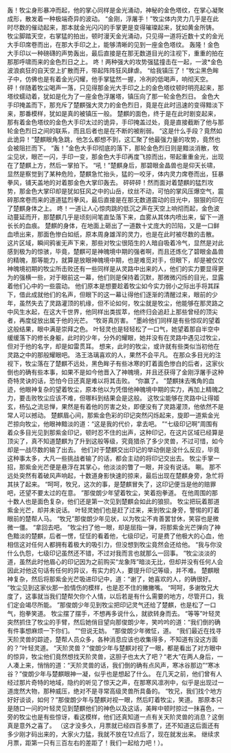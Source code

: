 轰！牧尘身形暴冲而起，他的掌心同样是金光涌动，神秘的金色塔纹，在掌心凝聚成形，散发着一种极端奇异的波动。
“金刚，浮屠手！”牧尘体内灵力几乎是在此时尽数的催动起来，那本就金光闪闪的手掌更是变得璀璨起来，犹如黄金所铸。
牧尘脚踏天空，右掌猛的拍出，顿时漫天金光涌动，只见得一道将近数十丈的金光大手印席卷而出，在那大手印之上，能够清晰的见到一座金色塔纹。
轰隆！金色大手印以一种磅礴的声势轰出，最后直接是在那无数道目光的注视下，重重的拍在那那呼啸而来的金色烈日之上。
咚！两种强大的攻势强猛撞击在一起，一波*金色波浪疯狂的自天空上扩散而开，带起阵阵狂风肆虐。
“给我镇压了！”牧尘黑色眸子中，仿佛也是有着金光闪耀，他手掌猛然一握，冷冽的低喝声，响彻天空。
砰！伴随着牧尘喝声一落，只见得那金光大手印之上的金色塔纹顿时明亮起来，那塔纹蠕动着，犹如是化为了一座金色浮屠塔，镇压向了那一轮金色烈日。
金色大手印掩盖而下，那充斥了楚麒强大灵力的金色烈日，竟是在此时迅速的变得黯淡下来，那番模样，犹如是真的被镇压一般。
楚麒的面色，终于是在此时剧变起来，那有着金色塔纹的金色大手印太过的诡异，手印掩盖过处，竟是直接截断了他与那轮金色烈日之间的联系，而且后者也是在不断的被削弱。
“这是什么手段？竟然如此诡异！”楚麒眼角急跳，他怎么都想不到，这汇聚了他最强力量的攻势，竟然也会被阻拦而下。
“轰！”金色大手印彻底的落下，那轮金色烈日则是黯淡消散，牧尘见状，眼芒一闪，手印一变，那金色大手印再度飞掠而出，带起重重金光，出现在了楚麒上方，然后一掌拍下。
“吼！”楚麒身后，那碧眼金晶兽也是仰天长啸，显然是察觉到了某种危险，楚麒急忙抬头，猛的一咬牙，体内灵力席卷而出，狂暴拳风，铺天盖地的对着那金色大掌印轰去。
砰砰砰！然而面对着楚麒的猛烈攻势，那金色大掌印却是犹如狂风之中的山岳，纹丝不动，可怕的掌风压爆空气，震碎那席卷而来的道道猛烈拳风，最后直接是在那无数道震动的目光中，狠狠的印在了楚麒身体之上。
咚！一道让人心惊肉跳的低沉之声在天空上响彻而起，金色波动蔓延而开，那楚麒几乎是顷刻间笔直坠落下来，血雾从其体内喷出来，留下一道长长的血痕。
楚麒的身体，在地面上砸出了一道数十丈庞大的凹陷，又是一口鲜血喷出来，那面色惨白如纸，原本周身雄浑的灵力，也是在此时被尽数的击散。
这片区域，瞬间鸦雀无声下来，那些对牧尘很陌生的人暗自吸着冷气，显然是对此感到极为的惊骇，毕竟，楚麒可是神魄境中期的强者啊，而且还炼化了碧眼金晶兽的精魄，那等能力，就算是放眼神魄境中期，也是难觅对手，但眼下，却是被仅仅神魄境初期的牧尘所击败还有一些同样是从灵路中出来的人，他们的实力要显得更为的强横一些，对于眼前这一幕，他们则是保持着沉默，那微微闪烁的目光，显露着他们心中的一些震动。
他们原本是想要趁着牧尘如今实力弱小之际出手将其踩下，借此成就他们的名声，但眼下的这一幕让得他们逐渐的清醒过来，眼前的少年，虽然失去了灵路灌顶的机缘，但不论如何，牧尘就是牧尘，他能够在那灵路之中风生水起，在这大千世界，他同样出类拔萃，他终归会追赶上那些曾经的顶尖者，再度绽放出属于他的光芒。
“牧哥真厉害。
”墨岭他们同样是有些惊叹的望着这般结果，眼中满是崇拜之色。
叶轻灵也是轻轻松了一口气，她望着那自半空中缓缓落下的修长身躯，此时的少年，分外的耀眼，她并没有在灵路中遇见过牧尘，但对于他的名字，却是如雷贯耳。
想来，此时的牧尘，或许就有些类似当初他在灵路之中的那般耀眼吧。
洛王洛璃喜欢的人，果然不会平凡。
在那众多目光的注视下，牧尘落在了楚麒不远处，黑色眸子有些冰寒的盯着面色惨白的后者，这家伙倒也的确有些本事，如果不是如今他晋入了神魄境，并且还获得了金刚浮屠手这种奇特灵诀的话，恐怕今日还真是难以将其击败。
“你赢了。
”楚麒抹去嘴角的血迹，他眼神复杂的望着牧尘，原本他以为凭借他神魄境中期的实力，再加上精魄之力，要击败牧尘应该不难，但哪料到结果会是这般。
这牧尘能够在灵路中让得姬玄，杨弘之流忌惮，果然是有着他的厉害之处，即便没有了灵路灌顶，他依然不是常人可以撼动。
楚麒眉心间，那紫金色彩的印记突然闪烁起来，旋即一道紫金光芒掠向牧尘，他眼神黯淡的道：“这是我的代价，拿去吧。
”“七级印记啊”周围有着众多目光见到那紫金印记，顿时忍不住的出声，这种印记，在这片区域已经算是顶尖了，真不知道楚麒为了升到这般等级，究竟猎杀了多少灵兽，不过可惜，如今却是一战尽数的输了出去。
他们对于楚麒交出印记的举动倒是没什么反应，毕竟这种事太多，大凡一些挑战者输了的话，都会主动的将印记交出去。
牧尘手掌一招，那紫金光芒便是悬浮在其掌心，他淡淡的瞥了一眼，并没有说话。
唰。
那不远处突然有着破风声响起，十数道身影快速的掠来，最后出现在楚麒身旁，急忙将其扶了起来。
“呵呵，牧兄，这次的事，是楚麒冒失了，这印记便当是他的赔罪吧，还望不要太过的在意。
”那俊朗少年望着牧尘，笑着抱拳道。
在他周围的那十数人也是面色复杂，他们还是第一次见到楚麒会如此的狼狈。
牧尘把玩着那道紫金光芒，却并未说话。
叶轻灵她们也是赶了过来，来到牧尘身旁，警惕的盯着眼前的楚帮人马。
“牧兄”那俊朗少年见状，以为牧尘不肯善罢甘休，笑容也是微微一僵。
“拿回去吧。
”牧尘扫了他一眼，却是屈指一弹，将那紫金光芒弹向了神色黯淡的楚麒，后者一愣，怔怔的看着他，七级印记，可是费了他极大的心血，他相信这对任何人都拥有着极大的吸引力，但没想到牧尘竟然会还给他。
“我与你没什么仇怨，七级印记虽然还不错，不过对我而言也就那么一回事。
”牧尘淡淡的道，虽然此时他眉心的印记因为之前购买“龙象阵”暗淡无比，但却并没有任何人会因此对他这句话有任何的异议，有实力的人，要提升印记等级，并不难。
楚麒眼神复杂，然后将那紫金光芒吸进印记中，道：“谢了，她喜欢的人，的确很好。
”牧尘见到这家伙那一脸情伤的模样，也是忍不住的撇撇嘴。
“呵呵，多谢牧兄大度了，这事就当我们楚帮欠你个人情，以后若是有什么需要的地方，尽管开口，我们定会竭尽所能。
”那俊朗少年见到牧尘把印记灵气还给了楚麒，也是松了一口气，抱拳笑道。
牧尘摆了摆手，不想再多说什么，就欲转身而去。
“等等”叶轻灵突然抓住了牧尘的手臂，然后她俏目望向那俊朗少年，笑吟吟的道：“我们倒的确有件事想麻烦一下你们。
”“但说无妨。
”那俊朗少年微怔，道。
“我们最近在找寻天阶灵兽的踪迹，楚帮人员众多，各种消息应该也收集得多，不知道有没这方面的？”叶轻灵道。
“天阶灵兽？”俊朗少年与楚麒对视了一眼，都是看出了对方眼中的惊异，牧尘他们竟然想找天阶灵兽，这胆子也太大了吧？“老大”在两人身后，一人凑上来，悄悄的道：“天阶灵兽的话，我们倒的确有点风声，寒冰谷那边”“寒冰谷？”俊朗少年与楚麒眼神一凝，似乎也是想起了什么。
在几天之前，他们曾有人经过那片奇特的地域，隐约的听见了惊天之声，在那寒风凛冽中，似乎是出现过一道庞然大物，那种威压，绝对不是寻常高级灵兽所具备的。
“牧兄，我们找个地方好好谈谈，如何？”那俊朗少年与楚麒对视一眼，然后盯着牧尘，笑道。
那原本只是随口一问的叶轻灵见到楚麒他们的神色以及这话，美眸中顿时掠过一抹喜色，一旁的牧尘也是有些惊讶，看这模样，他们还真知道一点有关天阶灵兽的消息？这倒真是意外之喜了。
（这才没多久，月票就已经四百多票了，还不知道这后面还有多少刚才码出来的，大家火力猛，我就不放在12点后了，现在就发出来。
继续求月票，距第一只有三百左右的差距了！我们一起给力吧！）。
